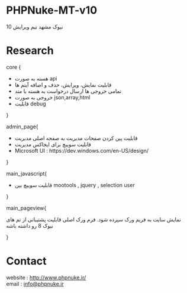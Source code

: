 # PHPNuke-MT-v10
نیوک مشهد تیم ویرایش 10

# Research
core {
<ul>
<li>هسته به صورت api</li>
<li>قابلیت نمایش، ویرایش، حذف و اضافه آیتم ها</li>
<li>تمامی خروجی ها ارسال درخواست به هسته با متد</li>
<li>خروجی به صورت json,array,html</li>
<li>قابلیت debug</li>
</ul>
}

admin_page{
<ul>
<li>قابلیت پین کردن صفحات مدیریت به صفحه اصلی مدیریت</li>
<li>قابلیت سوییچ برای ایجاکس مدیریت</li>
<li>Microsoft UI : https://dev.windows.com/en-US/design/</li>
</ul>
}

main_javascript{
<ul>
<li>قابلیت سوییچ بین mootools , jquery , selection user</li>
</ul>
}

main_pageview{
<p>نمایش سایت به فریم ورک سپرده شود. فرم ورک اصلی قابلیت پشتیبانی از تم های نیوک 8 رو داشته باشه</p>
}

# Contact
website : http://www.phpnuke.ir/<br>
email : info@phpnuke.ir
